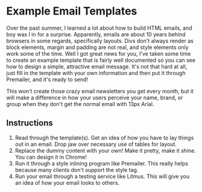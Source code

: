 # Example Email Templates

Over the past summer, I learned a lot about how to build HTML emails, and boy was I in for a surprise. Apparently, emails are about 10 years behind browsers in some regards, specifically layouts. Divs don't always render as block elements, margin and padding are not real, and style elements only work some of the time. Well I got great news for you, I've taken some time to create an example template that is fairly well documented so you can see how to design a simple, attractive email message. It's not that hard at all, just fill in the template with your own information and then put it through Premailer, and it's ready to send!

This won't create those crazy email newsletters you get every month, but it will make a difference in how your users perceive your name, brand, or group when they don't get the normal email with 13px Arial.

## Instructions

1. Read through the template(s). Get an idea of how you have to lay things out in an email. Drop jaw over necessary use of tables for layout. 
2. Replace the dummy content with your own! Make it pretty, make it shine. You can design it in Chrome!
3. Run it through a style inlining program like Premailer. This really helps because many clients don't support the style tag.
4. Run your email through a testing service like Litmus. This will give you an idea of how your email looks to others.


